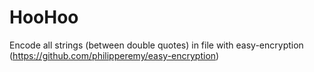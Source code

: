# HooHoo
Encode all strings (between double quotes) in file with easy-encryption (https://github.com/philipperemy/easy-encryption)
